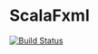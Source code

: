 ScalaFxml
=========

[![Build Status](https://travis-ci.org/Nuriaion/ScalaFxml.png?branch=master)](https://travis-ci.org/Nuriaion/ScalaFxml)
